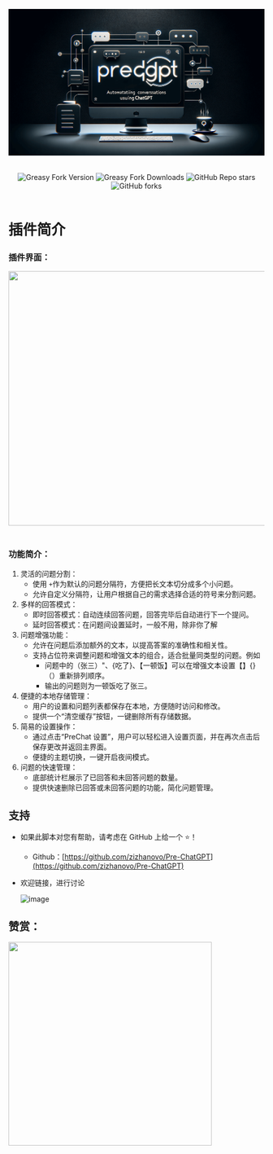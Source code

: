 <br><br>

<center><div align="center">

<img src="/assets/PreChatGPT.png" width="750"></img>

<br>
<img alt="Greasy Fork Version" src="https://img.shields.io/greasyfork/v/466781?style=flat&label=%E7%89%88%E6%9C%AC&logo=velog&logoColor=BE95FF&color=7B68EE">
<img alt="Greasy Fork Downloads" src="https://img.shields.io/greasyfork/dt/466781?style=flat&label=%E7%94%A8%E6%88%B7%E5%AE%89%E8%A3%85%E9%87%8F&logo=bilibili&logoColor=78FF96">
<img alt="GitHub Repo stars" src="https://img.shields.io/github/stars/zizhanovo/Pre-ChatGPT?style=flat&label=Stars&logo=undertale&logoColor=red&color=orange">
<img alt="GitHub forks" src="https://img.shields.io/github/forks/zizhanovo/Pre-ChatGPT?style=flat&label=Forks&logo=stackshare&logoColor=green&color=0AC18E">
</div></center>

<br>



# 插件简介

### 插件界面：

​<img src="https://github.com/zizhanovo/pitcure0_0/assets/132113115/1b10deb3-6f27-4c6a-b60b-9779f9488f16" width="1000" height="500">
‍

### 功能简介：

1. 灵活的问题分割：
   * 使用 `+` ​作为默认的问题分隔符，方便把长文本切分成多个小问题。
   * 允许自定义分隔符，让用户根据自己的需求选择合适的符号来分割问题。
2. 多样的回答模式：
   * 即时回答模式：自动连续回答问题，回答完毕后自动进行下一个提问。
   * 延时回答模式：在问题间设置延时，一般不用，除非你了解
3. 问题增强功能：
   * 允许在问题后添加额外的文本，以提高答案的准确性和相关性。
   * 支持占位符来调整问题和增强文本的组合，适合批量同类型的问题。例如
     * 问题中的（张三）"、{吃了}、【一顿饭】可以在增强文本设置【】{}（）重新排列顺序。
     * 输出的问题则为一顿饭吃了张三。
4. 便捷的本地存储管理：
   * 用户的设置和问题列表都保存在本地，方便随时访问和修改。
   * 提供一个“清空缓存”按钮，一键删除所有存储数据。
5. 简易的设置操作：
   * 通过点击“PreChat 设置”，用户可以轻松进入设置页面，并在再次点击后保存更改并返回主界面。
   * 便捷的主题切换，一键开启夜间模式。
6. 问题的快速管理：
   * 底部统计栏展示了已回答和未回答问题的数量。
   * 提供快速删除已回答或未回答问题的功能，简化问题管理。

## 支持

* 如果此脚本对您有帮助，请考虑在 GitHub 上给一个 ⭐！

  - Github：[https://github.com/zizhanovo/Pre-ChatGPT](https://github.com/zizhanovo/Pre-ChatGPT)

* 欢迎链接，进行讨论

  ​![image](https://github.com/zizhanovo/pitcure0_0/assets/132113115/12d8aab9-1bfe-4132-9b95-e6243f9d3b12)​

## 赞赏：

​<img src="https://github.com/zizhanovo/pitcure0_0/assets/132113115/a1ca7dcb-172c-4964-aa55-f0249e7f24fb" width="400" height="400">

